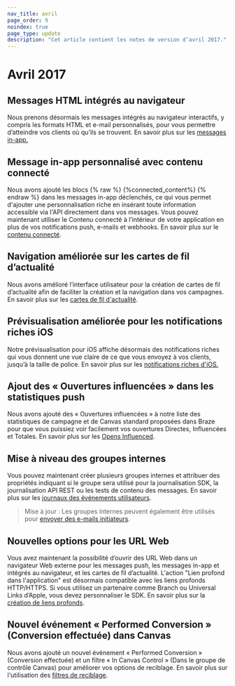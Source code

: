 ```yaml
---
nav_title: avril
page_order: 9
noindex: true
page_type: update
description: "Cet article contient les notes de version d’avril 2017."
---
```


# Avril 2017

## Messages HTML intégrés au navigateur

Nous prenons désormais les messages intégrés au navigateur interactifs, y compris les formats HTML et e-mail personnalisés, pour vous permettre d’atteindre vos clients où qu’ils se trouvent. En savoir plus sur les [messages in-app.]({{site.baseurl}}/user_guide/message_building_by_channel/in-app_messages/best_practices/)

## Message in-app personnalisé avec contenu connecté

Nous avons ajouté les blocs {% raw %} {%connected_content%} {% endraw %} dans les messages in-app déclenchés, ce qui vous permet d'ajouter une personnalisation riche en insérant toute information accessible via l'API directement dans vos messages. Vous pouvez maintenant utiliser le Contenu connecté à l’intérieur de votre application en plus de vos notifications push, e-mails et webhooks. En savoir plus sur le [contenu connecté]({{site.baseurl}}/user_guide/personalization_and_dynamic_content/connected_content/about_connected_content/).

## Navigation améliorée sur les cartes de fil d’actualité

Nous avons amélioré l’interface utilisateur pour la création de cartes de fil d’actualité afin de faciliter la création et la navigation dans vos campagnes. En savoir plus sur les [cartes de fil d'actualité]({{site.baseurl}}/user_guide/engagement_tools/news_feed/creating_a_news_feed_item/#news-feed-cards).

## Prévisualisation améliorée pour les notifications riches iOS

Notre prévisualisation pour iOS affiche désormais des notifications riches qui vous donnent une vue claire de ce que vous envoyez à vos clients, jusqu’à la taille de police. En savoir plus sur les [notifications riches d'iOS.]({{site.baseurl}}/developer_guide/platform_integration_guides/swift/push_notifications/integration/#ios-10-rich-notifications)

## Ajout des « Ouvertures influencées » dans les statistiques push

Nous avons ajouté des « Ouvertures influencées » à notre liste des statistiques de campagne et de Canvas standard proposées dans Braze pour que vous puissiez voir facilement vos ouvertures Directes, Influencées et Totales. En savoir plus sur les [Opens Influenced]({{site.baseurl}}/user_guide/analytics/tracking/influenced_opens/).

## Mise à niveau des groupes internes

Vous pouvez maintenant créer plusieurs groupes internes et attribuer des propriétés indiquant si le groupe sera utilisé pour la journalisation SDK, la journalisation API REST ou les tests de contenu des messages. En savoir plus sur les [journaux des événements utilisateurs]({{site.baseurl}}/user_guide/administrative/app_settings/developer_console/event_user_log_tab/#event-user-log-tab).

> Mise à jour : Les groupes internes peuvent également être utilisés pour [envoyer des e-mails initiateurs]({{site.baseurl}}/user_guide/administrative/app_settings/developer_console/#seed-groups).

## Nouvelles options pour les URL Web

Vous avez maintenant la possibilité d’ouvrir des URL Web dans un navigateur Web externe pour les messages push, les messages in-app et intégrés au navigateur, et les cartes de fil d’actualité. L'action "Lien profond dans l'application" est désormais compatible avec les liens profonds HTTP/HTTPS. Si vous utilisez un partenaire comme Branch ou Universal Links d’Apple, vous devez personnaliser le SDK. En savoir plus sur la [création de liens profonds]({{site.baseurl}}/user_guide/personalization_and_dynamic_content/deep_linking_to_in-app_content/#what-is-deep-linking).

## Nouvel événement « Performed Conversion » (Conversion effectuée) dans Canvas

Nous avons ajouté un nouvel événement « Performed Conversion » (Conversion effectuée) et un filtre « In Canvas Control » (Dans le groupe de contrôle Canvas) pour améliorer vos options de reciblage. En savoir plus sur l'utilisation des [filtres de reciblage]({{site.baseurl}}/user_guide/engagement_tools/campaigns/ideas_and_strategies/retargeting_campaigns/#retargeting-campaigns).



